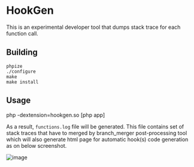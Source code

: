 # HookGen

This is an experimental developer tool that dumps stack trace for each function call.

## Building

```
phpize
./configure
make
make install
```

## Usage

php -dextension=hookgen.so [php app]

As a result, `functions.log` file will be generated. This file contains set of stack traces that
have to merged by branch_merger post-processing tool which will also generate html page for
automatic hook(s) code generation as on below screenshot.

![image](https://user-images.githubusercontent.com/102958445/222697188-324c5bc5-3b03-4713-82ef-5945b709c63d.png)
